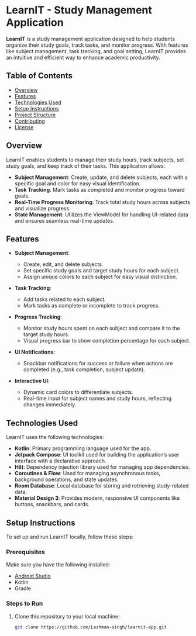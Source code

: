 # LearnIT - Study Management Application

**LearnIT** is a study management application designed to help students organize their study goals, track tasks, and monitor progress. With features like subject management, task tracking, and goal setting, LearnIT provides an intuitive and efficient way to enhance academic productivity.

## Table of Contents

- [Overview](#overview)
- [Features](#features)
- [Technologies Used](#technologies-used)
- [Setup Instructions](#setup-instructions)
- [Project Structure](#project-structure)
- [Contributing](#contributing)
- [License](#license)

## Overview

LearnIT enables students to manage their study hours, track subjects, set study goals, and keep track of their tasks. This application allows:

- **Subject Management**: Create, update, and delete subjects, each with a specific goal and color for easy visual identification.
- **Task Tracking**: Mark tasks as completed and monitor progress toward goals.
- **Real-Time Progress Monitoring**: Track total study hours across subjects and visualize progress.
- **State Management**: Utilizes the ViewModel for handling UI-related data and ensures seamless real-time updates.

## Features

- **Subject Management**: 
  - Create, edit, and delete subjects.
  - Set specific study goals and target study hours for each subject.
  - Assign unique colors to each subject for easy visual distinction.

- **Task Tracking**: 
  - Add tasks related to each subject.
  - Mark tasks as complete or incomplete to track progress.

- **Progress Tracking**: 
  - Monitor study hours spent on each subject and compare it to the target study hours.
  - Visual progress bar to show completion percentage for each subject.

- **UI Notifications**: 
  - Snackbar notifications for success or failure when actions are completed (e.g., task completion, subject update).

- **Interactive UI**: 
  - Dynamic card colors to differentiate subjects.
  - Real-time input for subject names and study hours, reflecting changes immediately.

## Technologies Used

LearnIT uses the following technologies:

- **Kotlin**: Primary programming language used for the app.
- **Jetpack Compose**: UI toolkit used for building the application’s user interface with a declarative approach.
- **Hilt**: Dependency injection library used for managing app dependencies.
- **Coroutines & Flow**: Used for managing asynchronous tasks, background operations, and state updates.
- **Room Database**: Local database for storing and retrieving study-related data.
- **Material Design 3**: Provides modern, responsive UI components like buttons, snackbars, and cards.

## Setup Instructions

To set up and run LearnIT locally, follow these steps:

### Prerequisites

Make sure you have the following installed:

- [Android Studio](https://developer.android.com/studio)
- Kotlin
- Gradle

### Steps to Run

1. Clone this repository to your local machine:

   ```bash
   git clone https://github.com/Lashman-singh/learnit-app.git
